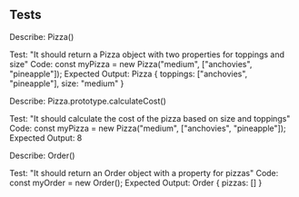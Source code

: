 ## Tests

Describe: Pizza()

Test: "It should return a Pizza object with two properties for toppings and size"
Code: const myPizza = new Pizza("medium", ["anchovies", "pineapple"]);
Expected Output: Pizza { toppings: ["anchovies", "pineapple"], size: "medium" }

Describe: Pizza.prototype.calculateCost()

Test: "It should calculate the cost of the pizza based on size and toppings"
Code: const myPizza = new Pizza("medium", ["anchovies", "pineapple"]);
Expected Output: 8

Describe: Order()

Test: "It should return an Order object with a property for pizzas"
Code: const myOrder = new Order();
Expected Output: Order { pizzas: [] }
